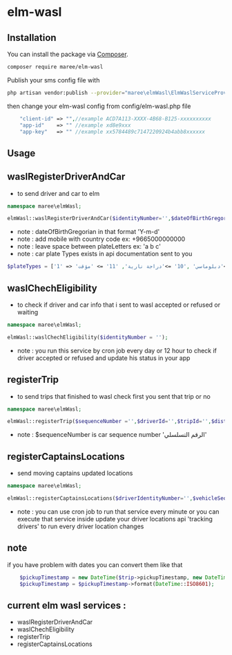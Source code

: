# elm-wasl
## Installation

You can install the package via [Composer](https://getcomposer.org).

```bash
composer require maree/elm-wasl
```
Publish your sms config file with

```bash
php artisan vendor:publish --provider="maree\elmWasl\ElmWaslServiceProvider" --tag="elm-wasl"
```
then change your elm-wasl config from config/elm-wasl.php file
```php
    "client-id" => "",//example ACD7A113-XXXX-4B68-B125-xxxxxxxxxx
    "app-id"    => "" //example xd8e9xxx
    "app-key"   => "" //example xx5784489c7147220924b4abb8xxxxxx
```
## Usage

## waslRegisterDriverAndCar
- to send driver and car to elm
```php
namespace maree\elmWasl;

elmWasl::waslRegisterDriverAndCar($identityNumber='',$dateOfBirthGregorian='',$emailAddress='',$mobileNumber='',$sequenceNumber='',$plateLetters='',$plateNumbers='',$plateType='');

```

- note : dateOfBirthGregorian in that format 'Y-m-d'
- note : add mobile with country code ex: +9665000000000
- note : leave space between plateLetters ex: 'a b c'
- note : car plate Types exists in api documentation sent to you
```php
$plateTypes = ['1' => 'خصوصي' ,'2' => 'نقل عام' ,'3' => 'نقل خاص' ,'4' => 'حافلة صغيرة عامة', '5' => 'حافلة صغيرة خاصة', '6' => 'اجرة' ,'7' => 'معدات ثقيلة', '8' => 'تصدير' ,'9' =>'دبلوماسي' ,'10' =>'دراجة نارية', '11' => 'مؤقت'];
```

## waslChechEligibility
- to check if driver and car info that i sent to wasl accepted or refused or waiting
```php
namespace maree\elmWasl;

elmWasl::waslChechEligibility($identityNumber = '');

```
- note : you run this service by cron job every day or 12 hour to check if driver accepted or refused and update his status in your app


## registerTrip
- to send trips that finished to wasl check first you sent that trip or no 
```php
namespace maree\elmWasl;

elmWasl::registerTrip($sequenceNumber ='',$driverId='',$tripId='',$distanceInMeters=0,$durationInSeconds=0,$customerRating=0.0,$customerWaitingTimeInSeconds=0,$originCityNameInArabic='',$destinationCityNameInArabic='',$originLatitude=0.0,$originLongitude=0.0,$destinationLatitude=0.0,$destinationLongitude=0.0,$pickupTimestamp='',$dropoffTimestamp='',$startedWhen='',$tripCost=0.0);

```
- note : $sequenceNumber is car sequence number 'الرقم التسلسلي'


## registerCaptainsLocations
- send moving captains updated locations
```php
namespace maree\elmWasl;

elmWasl::registerCaptainsLocations($driverIdentityNumber='',$vehicleSequenceNumber='',$latitude=0.0,$longitude=0.0,$hasCustomer=true,$updatedWhen='');

```
- note : you can use cron job to run that service every minute or you can execute that service inside update your driver locations api 'tracking drivers' to run every driver location changes

## note
if you have problem with dates you can convert them like that
```php 
    $pickupTimestamp = new DateTime($trip->pickupTimestamp, new DateTimeZone('Asia/Riyadh'));
    $pickupTimestamp = $pickupTimestamp->format(DateTime::ISO8601);
```

## current elm wasl services :
- waslRegisterDriverAndCar
- waslChechEligibility
- registerTrip
- registerCaptainsLocations







